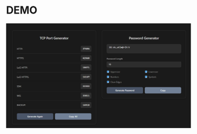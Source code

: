 DEMO
==============
![alt text](https://github.com/sakib-m/port-pass-gen/blob/main/demo.png?raw=true)
